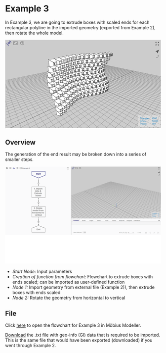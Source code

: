 # Example 3

In Example 3, we are going to extrude boxes with scaled ends for each rectangular polyline in the imported geometry (exported from Example 2), then rotate the whole model. 

![End Result](./imgs/6.4.0-example3-overview.png)

## Overview

The generation of the end result may be broken down into a series of smaller steps.

![Flowchart](./imgs/6.4.0-example3-flowchart.gif)

* *Start Node:* Input parameters
* *Creation of function from flowchart*: Flowchart to extrude boxes with ends scaled; can be imported as user-defined function
* *Node 1:* Import geometry from external file (Example 2)), then extrude boxes with ends scaled
* *Node 2:* Rotate the geometry from horizontal to vertical

## File

Click [here](https://mobius.design-automation.net/flowchart?file=https://raw.githubusercontent.com/design-automation/mobius-parametric-modeller/master/src/assets/gallery/example_sinewave_wall/Example_3.mob) to open the flowchart for Example 3 in Möbius Modeller.

[Download](./mob_files/example_2_result.txt) the .txt file with geo-info (GI) data that is required to be imported. This is the same file that would have been exported (downloaded) if you went through Example 2. 